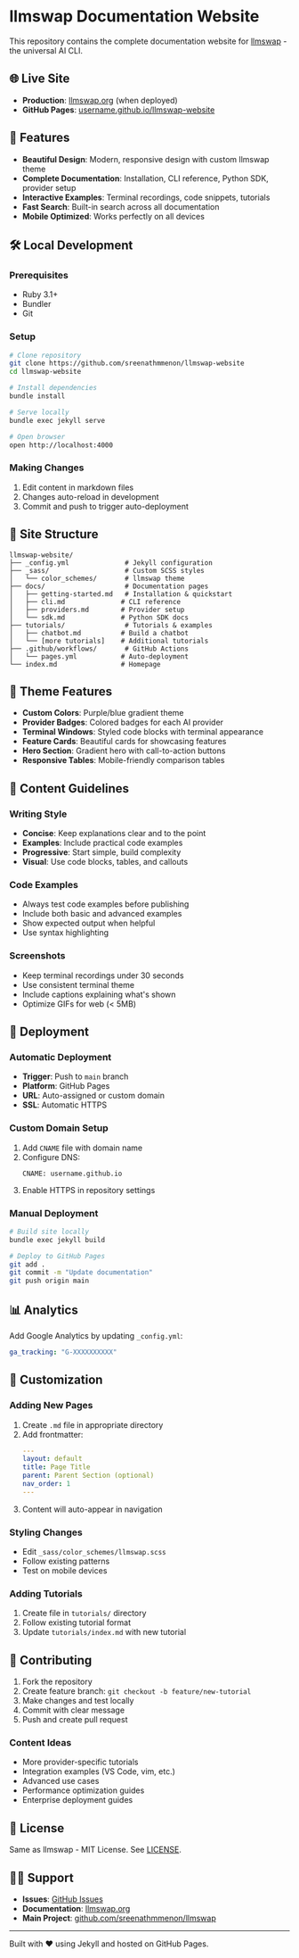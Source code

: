 # llmswap Documentation Website

This repository contains the complete documentation website for [llmswap](https://github.com/sreenathmmenon/llmswap) - the universal AI CLI.

## 🌐 Live Site

- **Production**: [llmswap.org](https://llmswap.org) (when deployed)
- **GitHub Pages**: [username.github.io/llmswap-website](https://username.github.io/llmswap-website)

## 🚀 Features

- **Beautiful Design**: Modern, responsive design with custom llmswap theme
- **Complete Documentation**: Installation, CLI reference, Python SDK, provider setup
- **Interactive Examples**: Terminal recordings, code snippets, tutorials
- **Fast Search**: Built-in search across all documentation
- **Mobile Optimized**: Works perfectly on all devices

## 🛠️ Local Development

### Prerequisites

- Ruby 3.1+
- Bundler
- Git

### Setup

```bash
# Clone repository
git clone https://github.com/sreenathmmenon/llmswap-website
cd llmswap-website

# Install dependencies
bundle install

# Serve locally
bundle exec jekyll serve

# Open browser
open http://localhost:4000
```

### Making Changes

1. Edit content in markdown files
2. Changes auto-reload in development
3. Commit and push to trigger auto-deployment

## 📁 Site Structure

```
llmswap-website/
├── _config.yml              # Jekyll configuration
├── _sass/                   # Custom SCSS styles
│   └── color_schemes/       # llmswap theme
├── docs/                    # Documentation pages
│   ├── getting-started.md   # Installation & quickstart
│   ├── cli.md              # CLI reference
│   ├── providers.md        # Provider setup
│   └── sdk.md              # Python SDK docs
├── tutorials/               # Tutorials & examples
│   ├── chatbot.md          # Build a chatbot
│   └── [more tutorials]    # Additional tutorials
├── .github/workflows/       # GitHub Actions
│   └── pages.yml           # Auto-deployment
└── index.md                # Homepage
```

## 🎨 Theme Features

- **Custom Colors**: Purple/blue gradient theme
- **Provider Badges**: Colored badges for each AI provider
- **Terminal Windows**: Styled code blocks with terminal appearance
- **Feature Cards**: Beautiful cards for showcasing features
- **Hero Section**: Gradient hero with call-to-action buttons
- **Responsive Tables**: Mobile-friendly comparison tables

## 📝 Content Guidelines

### Writing Style
- **Concise**: Keep explanations clear and to the point
- **Examples**: Include practical code examples
- **Progressive**: Start simple, build complexity
- **Visual**: Use code blocks, tables, and callouts

### Code Examples
- Always test code examples before publishing
- Include both basic and advanced examples
- Show expected output when helpful
- Use syntax highlighting

### Screenshots
- Keep terminal recordings under 30 seconds
- Use consistent terminal theme
- Include captions explaining what's shown
- Optimize GIFs for web (< 5MB)

## 🚀 Deployment

### Automatic Deployment
- **Trigger**: Push to `main` branch
- **Platform**: GitHub Pages
- **URL**: Auto-assigned or custom domain
- **SSL**: Automatic HTTPS

### Custom Domain Setup
1. Add `CNAME` file with domain name
2. Configure DNS:
   ```
   CNAME: username.github.io
   ```
3. Enable HTTPS in repository settings

### Manual Deployment
```bash
# Build site locally
bundle exec jekyll build

# Deploy to GitHub Pages
git add .
git commit -m "Update documentation"
git push origin main
```

## 📊 Analytics

Add Google Analytics by updating `_config.yml`:
```yaml
ga_tracking: "G-XXXXXXXXXX"
```

## 🔧 Customization

### Adding New Pages
1. Create `.md` file in appropriate directory
2. Add frontmatter:
   ```yaml
   ---
   layout: default
   title: Page Title
   parent: Parent Section (optional)
   nav_order: 1
   ---
   ```
3. Content will auto-appear in navigation

### Styling Changes
- Edit `_sass/color_schemes/llmswap.scss`
- Follow existing patterns
- Test on mobile devices

### Adding Tutorials
1. Create file in `tutorials/` directory
2. Follow existing tutorial format
3. Update `tutorials/index.md` with new tutorial

## 🤝 Contributing

1. Fork the repository
2. Create feature branch: `git checkout -b feature/new-tutorial`
3. Make changes and test locally
4. Commit with clear message
5. Push and create pull request

### Content Ideas
- More provider-specific tutorials
- Integration examples (VS Code, vim, etc.)
- Advanced use cases
- Performance optimization guides
- Enterprise deployment guides

## 📄 License

Same as llmswap - MIT License. See [LICENSE](https://github.com/sreenathmmenon/llmswap/blob/main/LICENSE).

## 🙋‍♂️ Support

- **Issues**: [GitHub Issues](https://github.com/sreenathmmenon/llmswap/issues)
- **Documentation**: [llmswap.org](https://llmswap.org)
- **Main Project**: [github.com/sreenathmmenon/llmswap](https://github.com/sreenathmmenon/llmswap)

---

Built with ❤️ using Jekyll and hosted on GitHub Pages.